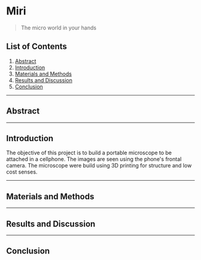 # Miri
> The micro world in your hands

## List of Contents

1. [Abstract](#abstract)
2. [Introduction](#introduction)
3. [Materials and Methods](#materials-and-methods)
4. [Results and Discussion](#results-and-discussion)
5. [Conclusion](#conclusion)

---

## Abstract



---

## Introduction

The objective of this project is to build a portable microscope to be attached in a cellphone. The images are seen using the phone's frontal camera. The microscope were build using 3D printing for structure and low cost senses.

---

## Materials and Methods

---

## Results and Discussion

---

## Conclusion



